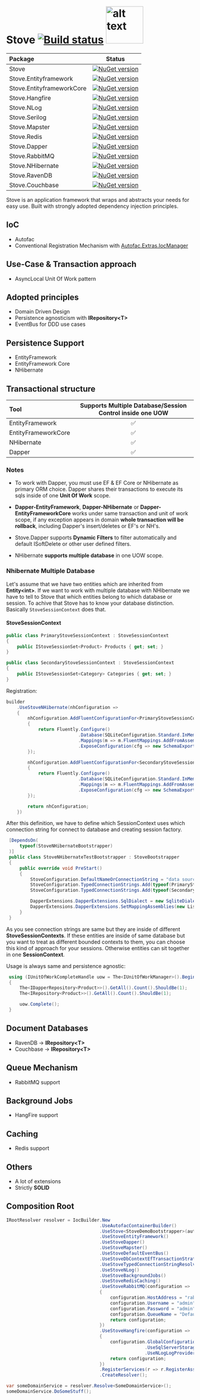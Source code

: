 #   Stove [![Build status](https://ci.appveyor.com/api/projects/status/wv4049ey7666vrq4?svg=true)](https://ci.appveyor.com/project/osoykan/stove-jo52k) <img src="https://raw.githubusercontent.com/osoykan/Stove/master/stove.png" alt="alt text" width="100" height="100">  


|Package|Status|
|:------|:-----:|
|Stove|[![NuGet version](https://badge.fury.io/nu/Stove.svg)](https://badge.fury.io/nu/Stove)|
|Stove.Entityframework|[![NuGet version](https://badge.fury.io/nu/Stove.EntityFramework.svg)](https://badge.fury.io/nu/Stove.EntityFramework)|
|Stove.EntityframeworkCore|[![NuGet version](https://badge.fury.io/nu/Stove.EntityFrameworkCore.svg)](https://badge.fury.io/nu/Stove.EntityFrameworkCore)|
|Stove.Hangfire|[![NuGet version](https://badge.fury.io/nu/Stove.Hangfire.svg)](https://badge.fury.io/nu/Stove.Hangfire)|
|Stove.NLog|[![NuGet version](https://badge.fury.io/nu/Stove.NLog.svg)](https://badge.fury.io/nu/Stove.NLog)|
|Stove.Serilog|[![NuGet version](https://badge.fury.io/nu/Stove.Serilog.svg)](https://badge.fury.io/nu/Stove.Serilog)|
|Stove.Mapster|[![NuGet version](https://badge.fury.io/nu/Stove.Mapster.svg)](https://badge.fury.io/nu/Stove.Mapster)|
|Stove.Redis|[![NuGet version](https://badge.fury.io/nu/Stove.Redis.svg)](https://badge.fury.io/nu/Stove.Redis)|
|Stove.Dapper|[![NuGet version](https://badge.fury.io/nu/Stove.Dapper.svg)](https://badge.fury.io/nu/Stove.Dapper)|
|Stove.RabbitMQ|[![NuGet version](https://badge.fury.io/nu/Stove.RabbitMQ.svg)](https://badge.fury.io/nu/Stove.RabbitMQ)|
|Stove.NHibernate|[![NuGet version](https://badge.fury.io/nu/Stove.NHibernate.svg)](https://badge.fury.io/nu/Stove.NHibernate)|
|Stove.RavenDB|[![NuGet version](https://badge.fury.io/nu/Stove.RavenDB.svg)](https://badge.fury.io/nu/Stove.RavenDB)|
|Stove.Couchbase|[![NuGet version](https://badge.fury.io/nu/Stove.Couchbase.svg)](https://badge.fury.io/nu/Stove.Couchbase)|

Stove is an application framework that wraps and abstracts your needs for easy use. Built with strongly adopted dependency injection principles.

## IoC
* Autofac
* Conventional Registration Mechanism with [Autofac.Extras.IocManager](https://github.com/osoykan/Autofac.Extras.IocManager) 

## Use-Case & Transaction approach
* AsyncLocal Unit Of Work pattern

## Adopted principles
* Domain Driven Design
* Persistence agnosticism with **IRepository&lt;T&gt;**
* EventBus for DDD use cases

## Persistence Support
* EntityFramework
* EntityFramework Core
* NHibernate

## Transactional structure
|Tool|Supports Multiple Database/Session Control inside one UOW|
|:------|:-----:|
|EntityFramework| :white_check_mark: |
|EntityFrameworkCore| :white_check_mark: |
|NHibernate| :white_check_mark: |
|Dapper| :white_check_mark: |

### Notes

* To work with Dapper, you must use EF & EF Core or NHibernate as primary ORM choice. Dapper shares their transactions to execute its sqls inside of one **Unit Of Work** scope.
* **Dapper-EntityFramework**, **Dapper-NHibernate** or **Dapper-EntityFrameworkCore** works under same transaction and unit of work scope, if any exception appears in domain **whole transaction will be rollback**, including Dapper's insert/deletes or EF's or NH's.
* Stove.Dapper supports **Dynamic Filters** to filter automatically and default ISoftDelete or other user defined filters.

* NHibernate **supports multiple database** in one UOW scope.

### Nhibernate Multiple Database

Let's assume that we have two entities which are inherited from **Entity&lt;int&gt;**. If we want to work with multiple database with NHibernate we have to tell to Stove that which entities belong to which database or session. To achive that Stove has to know your database distinction. Basically `StoveSessionContext` does that.

#### StoveSessionContext

```csharp
public class PrimaryStoveSessionContext : StoveSessionContext
{
    public IStoveSessionSet<Product> Products { get; set; }
}
```

```csharp
public class SecondaryStoveSessionContext : StoveSessionContext
{
    public IStoveSessionSet<Category> Categories { get; set; }
}
```

Registration:

```csharp
builder
    .UseStoveNHibernate(nhConfiguration =>
    {
        nhConfiguration.AddFluentConfigurationFor<PrimaryStoveSessionContext>(() =>
        {
            return Fluently.Configure()
                           .Database(SQLiteConfiguration.Standard.InMemory())
                           .Mappings(m => m.FluentMappings.AddFromAssembly(Assembly.GetExecutingAssembly()))
                           .ExposeConfiguration(cfg => new SchemaExport(cfg).Execute(true, true, false, _connection, Console.Out));
        });

        nhConfiguration.AddFluentConfigurationFor<SecondaryStoveSessionContext>(() =>
        {
            return Fluently.Configure()
                           .Database(SQLiteConfiguration.Standard.InMemory())
                           .Mappings(m => m.FluentMappings.AddFromAssembly(Assembly.GetExecutingAssembly()))
                           .ExposeConfiguration(cfg => new SchemaExport(cfg).Execute(true, true, false, _connection, Console.Out));
        });

        return nhConfiguration;
    })
```

After this definition, we have to define which SessionContext uses which connection string for connect to database and creating session factory.
```csharp
 [DependsOn(
     typeof(StoveNHibernateBootstrapper)
 )]
 public class StoveNHibernateTestBootstrapper : StoveBootstrapper
 {
     public override void PreStart()
     {
         StoveConfiguration.DefaultNameOrConnectionString = "data source=:memory:";
         StoveConfiguration.TypedConnectionStrings.Add(typeof(PrimaryStoveSessionContext),StoveConfiguration.DefaultNameOrConnectionString);
         StoveConfiguration.TypedConnectionStrings.Add(typeof(SecondaryStoveSessionContext),StoveConfiguration.DefaultNameOrConnectionString);

         DapperExtensions.DapperExtensions.SqlDialect = new SqliteDialect();
         DapperExtensions.DapperExtensions.SetMappingAssemblies(new List<Assembly> { Assembly.GetExecutingAssembly() });
     }
 }
```
As you see connection strings are same but they are inside of different **StoveSessionContexts**. If these entities are inside of same database but you want to treat as different bounded contexts to them, you can choose this kind of approach for your sessions. Otherwise entities can sit together in one **SessionContext**.

Usage is always same and persistence agnostic:
```csharp
 using (IUnitOfWorkCompleteHandle uow = The<IUnitOfWorkManager>().Begin())
 {
     The<IDapperRepository<Product>>().GetAll().Count().ShouldBe(1);
     The<IRepository<Product>>().GetAll().Count().ShouldBe(1);

     uow.Complete();
 }
```

## Document Databases
* RavenDB -> **IRepository&lt;T&gt;**
* Couchbase -> **IRepository&lt;T&gt;**

## Queue Mechanism

* RabbitMQ support

## Background Jobs

* HangFire support

## Caching

* Redis support

## Others

* A lot of extensions
* Strictly **SOLID**

## Composition Root
```csharp
IRootResolver resolver = IocBuilder.New
                                   .UseAutofacContainerBuilder()
                                   .UseStove<StoveDemoBootstrapper>(autoUnitOfWorkInterceptionEnabled: true)
                                   .UseStoveEntityFramework()
                                   .UseStoveDapper()
                                   .UseStoveMapster()
                                   .UseStoveDefaultEventBus()
                                   .UseStoveDbContextEfTransactionStrategy()
                                   .UseStoveTypedConnectionStringResolver()
                                   .UseStoveNLog()
                                   .UseStoveBackgroundJobs()
                                   .UseStoveRedisCaching()
                                   .UseStoveRabbitMQ(configuration =>
                                   {
                                       configuration.HostAddress = "rabbitmq://localhost/";
                                       configuration.Username = "admin";
                                       configuration.Password = "admin";
                                       configuration.QueueName = "Default";
                                       return configuration;
                                   })
                                   .UseStoveHangfire(configuration =>
                                   {
                                       configuration.GlobalConfiguration
                                                    .UseSqlServerStorage("Default")
                                                    .UseNLogLogProvider();
                                       return configuration;
                                   })
                                   .RegisterServices(r => r.RegisterAssemblyByConvention(Assembly.GetExecutingAssembly()))
                                   .CreateResolver();

var someDomainService = resolver.Resolve<SomeDomainService>();
someDomainService.DoSomeStuff();
 
```
